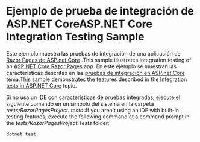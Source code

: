 # <a name="aspnet-core-integration-testing-sample"></a><span data-ttu-id="0b455-101">Ejemplo de prueba de integración de ASP.NET Core</span><span class="sxs-lookup"><span data-stu-id="0b455-101">ASP.NET Core Integration Testing Sample</span></span>

<span data-ttu-id="0b455-102">Este ejemplo muestra las pruebas de integración de una aplicación de [Razor Pages de ASP.net Core](https://docs.microsoft.com/aspnet/core/mvc/razor-pages) .</span><span class="sxs-lookup"><span data-stu-id="0b455-102">This sample illustrates integration testing of an [ASP.NET Core Razor Pages](https://docs.microsoft.com/aspnet/core/mvc/razor-pages) app.</span></span> <span data-ttu-id="0b455-103">En este ejemplo se muestran las características descritas en las [pruebas de integración en ASP.net Core](https://docs.microsoft.com/aspnet/core/test/integration-tests) tema.</span><span class="sxs-lookup"><span data-stu-id="0b455-103">This sample demonstrates the features described in the [Integration tests in ASP.NET Core](https://docs.microsoft.com/aspnet/core/test/integration-tests) topic.</span></span>

<span data-ttu-id="0b455-104">Si no usa un IDE con características de pruebas integradas, ejecute el siguiente comando en un símbolo del sistema en la carpeta *tests/RazorPagesProject. tests* :</span><span class="sxs-lookup"><span data-stu-id="0b455-104">If you aren't using an IDE with built-in testing features, execute the following command at a command prompt in the *tests/RazorPagesProject.Tests* folder:</span></span>

```console
dotnet test
```
